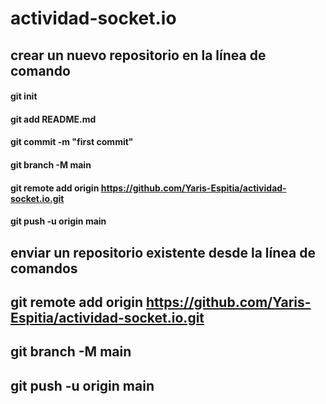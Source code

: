 # actividad-socket.io

## crear un nuevo repositorio en la línea de comando

####  git init
####  git add README.md
####  git commit -m "first commit"
####  git branch -M main
####  git remote add origin https://github.com/Yaris-Espitia/actividad-socket.io.git
####  git push -u origin main

## enviar un repositorio existente desde la línea de comandos

## git remote add origin https://github.com/Yaris-Espitia/actividad-socket.io.git
## git branch -M main
## git push -u origin main